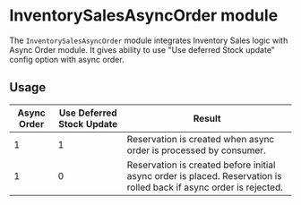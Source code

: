 # InventorySalesAsyncOrder module

The `InventorySalesAsyncOrder` module integrates Inventory Sales logic with Async Order module.
It gives ability to use "Use deferred Stock update" config option with async order.

## Usage

| Async Order | Use Deferred Stock Update | Result                                                                                                              |
|-------------|---------------------------|---------------------------------------------------------------------------------------------------------------------|
| 1           | 1                         | Reservation is created when async order is processed by consumer.                                                   |
| 1           | 0                         | Reservation is created before initial async order is placed. Reservation is rolled back if async order is rejected. |
